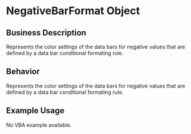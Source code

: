 # NegativeBarFormat Object

## Business Description
Represents the color settings of the data bars for negative values that are defined by a data bar conditional formating rule.

## Behavior
Represents the color settings of the data bars for negative values that are defined by a data bar conditional formating rule.

## Example Usage
No VBA example available.